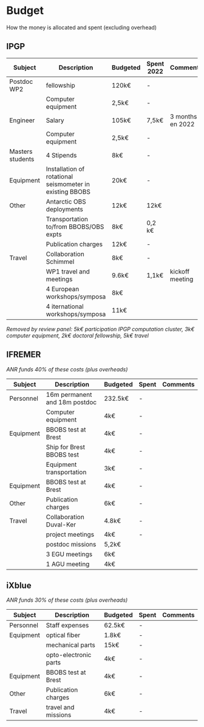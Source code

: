 # Budget

How the money is allocated and spent (excluding overhead)

## IPGP

| Subject   | Description | Budgeted | Spent 2022 | Comments |
| --------- | ----------- | -------- | ----- | -------- |
| Postdoc WP2 | fellowship | 120k€ | - |  |
|           | Computer equipment  | 2,5k€ | - |  |
| Engineer  | Salary | 105k€ | 7,5k€ | 3 months en 2022 |
|           | Computer equipment  | 2,5k€ | - |  |
| Masters students | 4 Stipends | 8k€ | - | |
| Equipment | Installation of rotational seismometer in existing BBOBS | 20k€ | - | |
| Other     | Antarctic OBS deployments | 12k€ | 12k€ | |
|           | Transportation to/from BBOBS/OBS expts | 8k€ | 0,2 k€ | |
|           | Publication charges | 12k€ | - | |
| Travel    | Collaboration Schimmel | 8k€ | - | |
|           | WP1 travel and meetings | 9.6k€ | 1,1k€ | kickoff meeting |
|           | 4 European workshops/symposa | 8k€ | |
|           | 4 iternational workshops/symposa | 11k€ | |

*Removed by review panel: 5k€ participation IPGP computation cluster, 3k€ computer equipment, 2k€ doctoral fellowship, 5k€ travel*

## IFREMER

*ANR funds 40% of these costs (plus overheads)*

| Subject | Description | Budgeted | Spent | Comments |
| ------- | ----------- | -------- | ----- | -------- |
| Personnel | 16m permanent and 18m postdoc| 232.5k€ | - |  |
| | Computer equipment  | 4k€ | - | |
| Equipment | BBOBS test at Brest | 4k€ | - | |
|  | Ship for Brest BBOBS test | 4k€ | - | |
|  | Equipment transportation | 3k€ | - | |
| Equipment | BBOBS test at Brest | 4k€ | - | |
| Other | Publication charges | 6k€ | - | |
| Travel | Collaboration Duval-Ker | 4.8k€ | - | |
| | project meetings | 4k€ | - | |
| | postdoc missions | 5,2k€ | |
| | 3 EGU meetings | 6k€ | |
| | 1 AGU meeting | 4k€ | |

## iXblue

*ANR funds 30% of these costs (plus overheads)*

| Subject | Description | Budgeted | Spent | Comments |
| ------- | ----------- | -------- | ----- | -------- |
| Personnel | Staff expenses | 62.5k€ | - |  |
| Equipment | optical fiber | 1.8k€ | - | |
|  | mechanical parts | 15k€ | - | |
|  | opto-electronic parts | 4k€ | - | |
| Equipment | BBOBS test at Brest | 4k€ | - | |
| Other | Publication charges | 6k€ | - | |
| Travel | travel and missions | 4k€ | - | |
